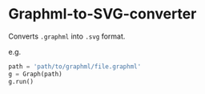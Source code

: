 # Graphml-to-SVG-converter

Converts `.graphml` into `.svg` format.

e.g.
```python
path = 'path/to/graphml/file.graphml'
g = Graph(path)
g.run()
```
